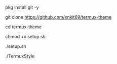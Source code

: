 

pkg install git -y

git clone https://github.com/xnkit69/termux-theme

cd termux-theme




chmod +x setup.sh

./setup.sh


./TermuxStyle
